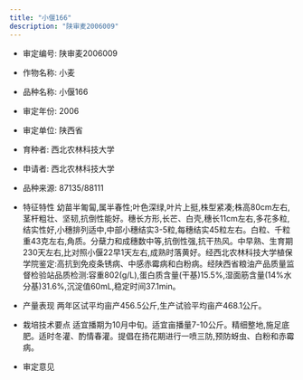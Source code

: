 ```yaml
---
title: "小偃166"
description: "陕审麦2006009"
---
```

* 审定编号:  陕审麦2006009

*  作物名称:  小麦

*  品种名称:  小偃166

*  审定年份:  2006

*  审定单位:  陕西省

* 育种者:  西北农林科技大学

*  申请者:  西北农林科技大学

*  品种来源:  87135/88111

*  特征特性
幼苗半匍匐,属半春性;叶色深绿,叶片上挺,株型紧凑;株高80cm左右,茎杆粗壮、坚韧,抗倒性能好。穗长方形,长芒、白壳,穗长11cm左右,多花多粒,结实性好,小穗排列适中,中部小穗结实3-5粒,每穗结实45粒左右。白粒、千粒重43克左右,角质。分蘖力和成穗数中等,抗倒性强,抗干热风。中早熟、生育期230天左右,比对照小偃22早1天左右,成熟时落黄好。经西北农林科技大学植保学院鉴定:高抗到免疫条锈病、中感赤霉病和白粉病。经陕西省粮油产品质量监督检验站品质检测:容重802(g/L),蛋白质含量(干基)15.5%,湿面筋含量(14%水分基)31.6%,沉淀值60mL,稳定时间37.1min。

*  产量表现
两年区试平均亩产456.5公斤,生产试验平均亩产468.1公斤。

*  栽培技术要点
适宜播期为10月中旬。适宜亩播量7-10公斤。精细整地,施足底肥。适时冬灌、酌情春灌。提倡在扬花期进行一喷三防,预防蚜虫、白粉和赤霉病。

*  审定意见

